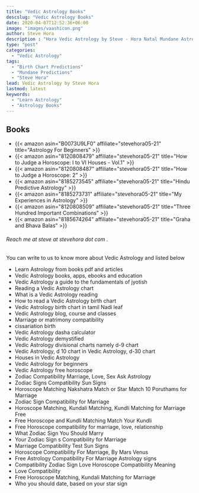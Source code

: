 ```yaml
---
title: "Vedic Astrology Books"
descslug: "Vedic Astrology Books"
date: 2020-04-07T12:52:36+06:00
image: "images/vaashicon.png"
author: Steve Hora
description : "Hora Vedic Astrology by Steve - Hora Natal Mundane Astrology Horoscope Reading Predictions Learn Astrology Books"
type: "post"
categories: 
  - "Vedic Astrology"
tags:
  - "Birth Chart Predictions"
  - "Mundane Predictions"
  - "Steve Hora"
lead: Vedic Astrology by Steve Hora
lastmod: latest 
keywords:
  - "Learn Astrology"
  - "Astrology Books"
---
```


## Books

* {{< amazon asin="B0073U9LF0" affiliate="stevehora05-21" title="Astrology For Beginners" >}}
* {{< amazon asin="8120808479" affiliate="stevehora05-21" title="How to Judge a Horoscope: I to VI Houses - Vol.1" >}}
* {{< amazon asin="8120808487" affiliate="stevehora05-21" title="How to Judge a Horoscope: 2" >}}
* {{< amazon asin="8185273545" affiliate="stevehora05-21" title="Hindu Predictive Astrology" >}}
* {{< amazon asin="8185273731" affiliate="stevehora05-21" title="My Experiences in Astrology" >}}
* {{< amazon asin="8120808509" affiliate="stevehora05-21" title="Three Hundred Important Combinations" >}}
* {{< amazon asin="8185674264" affiliate="stevehora05-21" title="Graha and Bhava Balas" >}}

###### Reach me at  steve at stevehora dot com .

You can write to us to know more about Vedic Astrology and listed below

* Learn Astrology from books pdf and articles
* Vedic Astrology books, apps, ebooks and education
* Vedic Astrology a guide to the fundamentals of jyotish
* Reading a Vedic Astrology chart
* What is a Vedic Astrology reading
* How to read a Vedic Astrology birth chart
* Vedic Astrology birth chart in tamil Nadi leaf
* Vedic Astrology blog, course and classes
* Marriage or matrimony compatibility
* cissariation birth
* Vedic Astrology dasha calculator
* Vedic Astrology demystified
* Vedic Astrology divisional charts namely d-9 chart
* Vedic Astrology, d 10 chart in Vedic Astrology, d-30 chart
* Houses in Vedic Astrology
* Vedic Astrology for beginners
* Vedic Astrology free horoscope
* Zodiac Compatibility   Marriage, Love, Sex   Ask Astrology
* Zodiac Signs Compatibility   Sun Signs
* Horoscope Matching   Nakshatra Match or Star Match   10 Poruthams for Marriage
* Zodiac Sign Compatibility for Marriage
* Horoscope Matching, Kundali Matching, Kundli Matching for Marriage Free
* Free Horoscope and Kundli Matching   Match Your Kundli
* Free Horoscope compatibility for marriage, love, relationship
* What Zodiac Sign You Should Marry
* Your Zodiac Sign s Compatibility for Marriage
* Marriage Compatibility Test   Sun Signs
* Horoscope Compatibility For Marriage, By Mars   Venus
* Free Astrology Compatibility For Marriage   Astrology signs
* Compatibility Zodiac Sign Love Horoscope Compatibility Meaning
* Love Compatibility
* Free Horoscope Matching, Kundali Matching for Marriage
* Who you should date, based on your star sign
